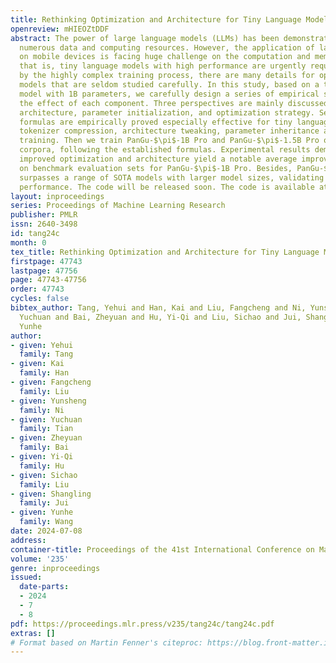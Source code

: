 ```yaml
---
title: Rethinking Optimization and Architecture for Tiny Language Models
openreview: mHIEOZtDDF
abstract: The power of large language models (LLMs) has been demonstrated through
  numerous data and computing resources. However, the application of language models
  on mobile devices is facing huge challenge on the computation and memory costs,
  that is, tiny language models with high performance are urgently required. Limited
  by the highly complex training process, there are many details for optimizing language
  models that are seldom studied carefully. In this study, based on a tiny language
  model with 1B parameters, we carefully design a series of empirical study to analyze
  the effect of each component. Three perspectives are mainly discussed, i.e., neural
  architecture, parameter initialization, and optimization strategy. Several design
  formulas are empirically proved especially effective for tiny language models, including
  tokenizer compression, architecture tweaking, parameter inheritance and multiple-round
  training. Then we train PanGu-$\pi$-1B Pro and PanGu-$\pi$-1.5B Pro on 1.6T multilingual
  corpora, following the established formulas. Experimental results demonstrate the
  improved optimization and architecture yield a notable average improvement of 8.87
  on benchmark evaluation sets for PanGu-$\pi$-1B Pro. Besides, PanGu-$\pi$-1.5B Pro
  surpasses a range of SOTA models with larger model sizes, validating its superior
  performance. The code will be released soon. The code is available at https://github.com/YuchuanTian/RethinkTinyLM.
layout: inproceedings
series: Proceedings of Machine Learning Research
publisher: PMLR
issn: 2640-3498
id: tang24c
month: 0
tex_title: Rethinking Optimization and Architecture for Tiny Language Models
firstpage: 47743
lastpage: 47756
page: 47743-47756
order: 47743
cycles: false
bibtex_author: Tang, Yehui and Han, Kai and Liu, Fangcheng and Ni, Yunsheng and Tian,
  Yuchuan and Bai, Zheyuan and Hu, Yi-Qi and Liu, Sichao and Jui, Shangling and Wang,
  Yunhe
author:
- given: Yehui
  family: Tang
- given: Kai
  family: Han
- given: Fangcheng
  family: Liu
- given: Yunsheng
  family: Ni
- given: Yuchuan
  family: Tian
- given: Zheyuan
  family: Bai
- given: Yi-Qi
  family: Hu
- given: Sichao
  family: Liu
- given: Shangling
  family: Jui
- given: Yunhe
  family: Wang
date: 2024-07-08
address:
container-title: Proceedings of the 41st International Conference on Machine Learning
volume: '235'
genre: inproceedings
issued:
  date-parts:
  - 2024
  - 7
  - 8
pdf: https://proceedings.mlr.press/v235/tang24c/tang24c.pdf
extras: []
# Format based on Martin Fenner's citeproc: https://blog.front-matter.io/posts/citeproc-yaml-for-bibliographies/
---
```

